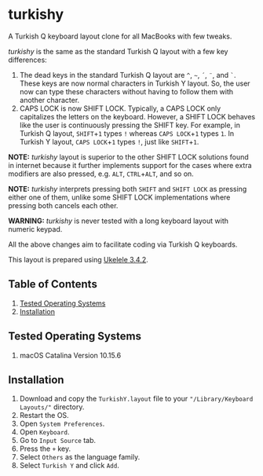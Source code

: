 # turkishy
A Turkish Q keyboard layout clone for all MacBooks with few tweaks.

*turkishy* is the same as the standard Turkish Q layout with a few key differences:

1. The dead keys in the standard Turkish Q layout are `^`, `~`, `´`, `¨`, and `` ` ``. These keys are now normal characters in Turkish Y layout. So, the user now can type these characters without having to follow them with another character.
2. CAPS LOCK is now SHIFT LOCK. Typically, a CAPS LOCK only capitalizes the letters on the keyboard. However, a SHIFT LOCK behaves like the user is continuously pressing the SHIFT key. For example, in Turkish Q layout, `SHIFT`+`1` types `!` whereas `CAPS LOCK`+`1` types `1`. In Turkish Y layout, `CAPS LOCK`+`1` types `!`, just like `SHIFT`+`1`.

**NOTE:** *turkishy* layout is superior to the other SHIFT LOCK solutions found in internet because it further implements support for the cases where extra modifiers are also pressed, e.g. `ALT`, `CTRL`+`ALT`, and so on.

**NOTE:** *turkishy* interprets pressing both `SHIFT` and `SHIFT LOCK` as pressing either one of them, unlike some SHIFT LOCK implementations where pressing both cancels each other.

**WARNING:** *turkishy* is never tested with a long keyboard layout with numeric keypad.

All the above changes aim to facilitate coding via Turkish Q keyboards.

This layout is prepared using [Ukelele 3.4.2](https://software.sil.org/ukelele/).

## Table of Contents
1. [Tested Operating Systems](#tested-systems)
2. [Installation](#installation)

<a name="tested-systems"></a>
## Tested Operating Systems
1. macOS Catalina Version 10.15.6

<a name="installation"></a>
## Installation
1. Download and copy the `TurkishY.layout` file to your `"/Library/Keyboard Layouts/"` directory.
2. Restart the OS.
3. Open `System Preferences`.
4. Open `Keyboard`.
5. Go to `Input Source` tab.
6. Press the `+` key.
7. Select `Others` as the language family.
8. Select `Turkish Y` and click `Add`. 

